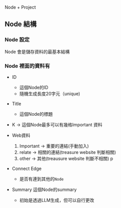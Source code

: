 Node + Project
## Node 結構
### Node 設定
Node 會是儲存資料的最基本結構

### Node 裡面的資料有
- ID 
    - 這個Node的ID
    - 隨機生成長度20字元（unique)
- Title 
    - 這個Node的標題
- K -> 這個Node最多可以有幾格Important 資料 

- Web資料
    1. Important -> 重要的連結(手動加入)
    2. relate -> 相關的連結(treasure website 判斷相關)
    3. other -> 其他(treausure website 判斷不相關)
p
- Connect Edge
    - 是否有連到其他的`Node`
- Summary 這個Node的summary
    - 初始是透過LLM生成，但可以自行更改



